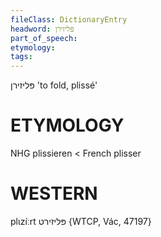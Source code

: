 ```yaml
---
fileClass: DictionaryEntry
headword: פּליזירן
part_of_speech: 
etymology: 
tags: 
---
```

פּליזירן
'to fold, plissé'

ETYMOLOGY
===========
NHG plissieren < French plisser

WESTERN
========

plɩzíːrt פּליזירט {WTCP, Vác, 47197}
